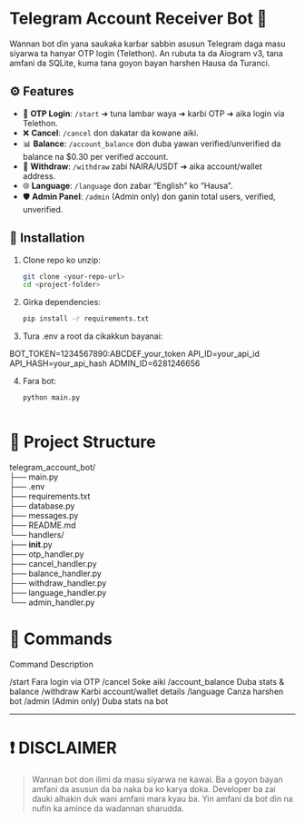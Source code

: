 # Telegram Account Receiver Bot 🤖

Wannan bot ɗin yana sauƙaƙa karɓar sabbin asusun Telegram daga masu siyarwa ta hanyar OTP login (Telethon). An rubuta ta da Aiogram v3, tana amfani da SQLite, kuma tana goyon bayan harshen Hausa da Turanci.

## ⚙️ Features

- 🔑 **OTP Login**: `/start` ➔ tuna lambar waya ➔ karɓi OTP ➔ aika login via Telethon.  
- ❌ **Cancel**: `/cancel` don dakatar da kowane aiki.  
- 📊 **Balance**: `/account_balance` don duba yawan verified/unverified da balance na $0.30 per verified account.  
- 💸 **Withdraw**: `/withdraw` zaɓi NAIRA/USDT ➔ aika account/wallet address.  
- 🌐 **Language**: `/language` don zaɓar “English” ko “Hausa”.  
- 🛡️ **Admin Panel**: `/admin` (Admin only) don ganin total users, verified, unverified.  

## 🚀 Installation

1. Clone repo ko unzip:  
   ```bash
   git clone <your-repo-url>
   cd <project-folder>

2. Girka dependencies:
   ```bash
   pip install -r requirements.txt


3. Tura .env a root da cikakkun bayanai:

BOT_TOKEN=1234567890:ABCDEF_your_token
API_ID=your_api_id
API_HASH=your_api_hash
ADMIN_ID=6281246656


4. Fara bot:
   ```bash
   python main.py



# 📂 Project Structure

telegram_account_bot/  
├── main.py  
├── .env  
├── requirements.txt  
├── database.py  
├── messages.py  
├── README.md  
└── handlers/  
    ├── __init__.py  
    ├── otp_handler.py  
    ├── cancel_handler.py  
    ├── balance_handler.py  
    ├── withdraw_handler.py  
    ├── language_handler.py  
    └── admin_handler.py

# 📘 Commands

Command	Description

/start	Fara login via OTP
/cancel	Soke aiki
/account_balance	Duba stats & balance
/withdraw	Karɓi account/wallet details
/language	Canza harshen bot
/admin	(Admin only) Duba stats na bot



---

# ❗ DISCLAIMER

> Wannan bot don ilimi da masu siyarwa ne kawai.
Ba a goyon bayan amfani da asusun da ba naka ba ko karya doka.
Developer ba zai ɗauki alhakin duk wani amfani mara kyau ba.
Yin amfani da bot ɗin na nufin ka amince da waɗannan sharudda.
